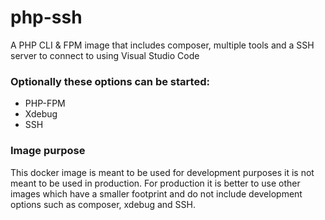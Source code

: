 # php-ssh
A PHP CLI & FPM image that includes composer, multiple tools and a SSH server to connect to using Visual Studio Code

### Optionally these options can be started:
- PHP-FPM
- Xdebug
- SSH

### Image purpose
This docker image is meant to be used for development purposes it is not meant to be used in production. For production it is better to use other images which have a smaller footprint and do not include development options such as composer, xdebug and SSH. 
